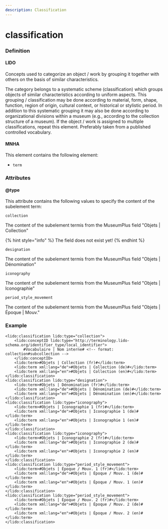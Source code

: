 ```yaml
---
description: Classification
---
```


# classification

### Definition

#### LIDO

Concepts used to categorize an object / work by grouping it together with others on the basis of similar characteristics.

The category belongs to a systematic scheme \(classification\) which groups objects of similar characteristics according to uniform aspects. This grouping / classification may be done according to material, form, shape, function, region of origin, cultural context, or historical or stylistic period. In addition to this systematic grouping it may also be done according to organizational divisions within a museum \(e.g., according to the collection structure of a museum\). If the object / work is assigned to multiple classifications, repeat this element. Preferably taken from a published controlled vocabulary.

#### MNHA

This element contains the following element:

* `term`

### Attributes

#### @type

This attribute contains the following values to specify the content of the subelement term:

`collection`

The content of the subelement termis from the MuseumPlus field "Objets \| Collection"

{% hint style="info" %}
The field does not exist yet!
{% endhint %}

`designation`

The content of the subelement termis from the MuseumPlus field "Objets \| Dénomination"

`iconography`

The content of the subelement termis from the MuseumPlus field "Objets \| Iconographie"

`period_style_movement`

The content of the subelement termis from the MuseumPlus field "Objets \| Époque \| Mouv."

### Example

```markup
<lido:classification lido:type="collection">
    <lido:conceptID lido:type="http://terminology.lido-schema.org/identifier_type/local_identifier">
        #Vocabulaire | Nom interne# <!-- format: collection#subcollection -->
    </lido:conceptID>
    <lido:term>#Objets | Collection (fr)#</lido:term>
    <lido:term xml:lang="de">#Objets | Collection (de)#</lido:term>
    <lido:term xml:lang="en">#Objets | Collection (en)#</lido:term>
</lido:classification>
<lido:classification lido:type="designation">
    <lido:term>#Objets | Dénomination (fr)#</lido:term>
    <lido:term xml:lang="de">#Objets | Dénomination (de)#</lido:term>
    <lido:term xml:lang="en">#Objets | Dénomination (en)#</lido:term>
</lido:classification>
<lido:classification lido:type="iconography">
    <lido:term>#Objets | Iconographie 1 (fr)#</lido:term>
    <lido:term xml:lang="de">#Objets | Iconographie 1 (de)#</lido:term>
    <lido:term xml:lang="en">#Objets | Iconographie 1 (en)#</lido:term>
</lido:classification>
<lido:classification lido:type="iconography">
    <lido:term>#Objets | Iconographie 2 (fr)#</lido:term>
    <lido:term xml:lang="de">#Objets | Iconographie 2 (de)#</lido:term>
    <lido:term xml:lang="en">#Objets | Iconographie 2 (en)#</lido:term>
</lido:classification>
<lido:classification lido:type="period_style_movement">
    <lido:term>#Objets | Époque / Mouv. 1 (fr)#</lido:term>
    <lido:term xml:lang="de">#Objets | Époque / Mouv. 1 (de)#</lido:term>
    <lido:term xml:lang="en">#Objets | Époque / Mouv. 1 (en)#</lido:term>
</lido:classification>
<lido:classification lido:type="period_style_movement">
    <lido:term>#Objets | Époque / Mouv. 2 (fr)#</lido:term>
    <lido:term xml:lang="de">#Objets | Époque / Mouv. 2 (de)#</lido:term>
    <lido:term xml:lang="en">#Objets | Époque / Mouv. 2 (en)#</lido:term>
</lido:classification>
```


